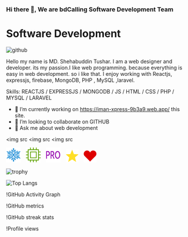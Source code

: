 ### Hi there 👋, We are bdCalling Software Development Team
# Software Development

<img src='sdt.png' alt='github' width="1000" height='300'>

Hello my name is MD. Shehabuddin Tushar. I am a web designer and developer. its my passion.I like web programming. because everything is easy in web development. so i like that. I enjoy working with Reactjs, expressjs, firebase, MongoDB, PHP , MySQL ,laravel.

Skills: REACTJS / EXPRESSJS / MONGODB /  JS / HTML / CSS / PHP / MYSQL / LARAVEL

- 🔭 I’m currently working on https://iman-xpress-9b3a9.web.app/ this site. 
- 👯 I’m looking to collaborate on GITHUB 
- 💬 Ask me about web development 


<img src  <img src  <img src  

<a href='https://archiveprogram.github.com/'><img src='https://raw.githubusercontent.com/acervenky/animated-github-badges/master/assets/acbadge.gif' width='40' height='40'></a> <a href='https://docs.github.com/en/developers'><img src='https://raw.githubusercontent.com/acervenky/animated-github-badges/master/assets/devbadge.gif' width='40' height='40'></a> <a href='https://github.com/pricing'><img src='https://raw.githubusercontent.com/acervenky/animated-github-badges/master/assets/pro.gif' width='40' height='40'></a> <a href='https://stars.github.com/'><img src='https://raw.githubusercontent.com/acervenky/animated-github-badges/master/assets/starbadge.gif' width='35' height='35'></a> <a href='https://docs.github.com/en/github/supporting-the-open-source-community-with-github-sponsors'><img src='https://raw.githubusercontent.com/acervenky/animated-github-badges/master/assets/sponsorbadge.gif' width='35' height='35'></a> 

![trophy](https://github.com/ryo-ma/github-profile-trophy)

![Top Langs](https://github.com/anuraghazra/github-readme-stats)

!GitHub Activity Graph  

!GitHub metrics  

!GitHub streak stats  

!Profile views  
